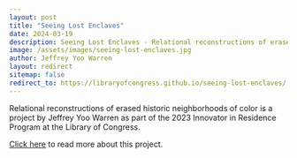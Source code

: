 ```yaml
---
layout: post
title: "Seeing Lost Enclaves"
date: 2024-03-19
description: Seeing Lost Enclaves - Relational reconstructions of erased historic neighborhoods of color is a project by Jeffrey Yoo Warren as part of the 2023 Innovator in Residence Program at the Library of Congress. 
image: /assets/images/seeing-lost-enclaves.jpg
author: Jeffrey Yoo Warren
layout: redirect
sitemap: false
redirect_to: https://libraryofcongress.github.io/seeing-lost-enclaves/ 
---
```


Relational reconstructions of erased historic neighborhoods of color is a project by Jeffrey Yoo Warren as part of the 2023 Innovator in Residence Program at the Library of Congress.

[Click here](https://libraryofcongress.github.io/seeing-lost-enclaves/) to read more about this project.


